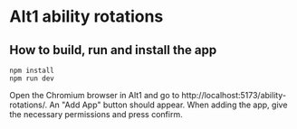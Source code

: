 # Alt1 ability rotations

## How to build, run and install the app

```
npm install
npm run dev
```

Open the Chromium browser in Alt1 and go to http://localhost:5173/ability-rotations/.
An "Add App" button should appear.
When adding the app, give the necessary permissions and press confirm.
